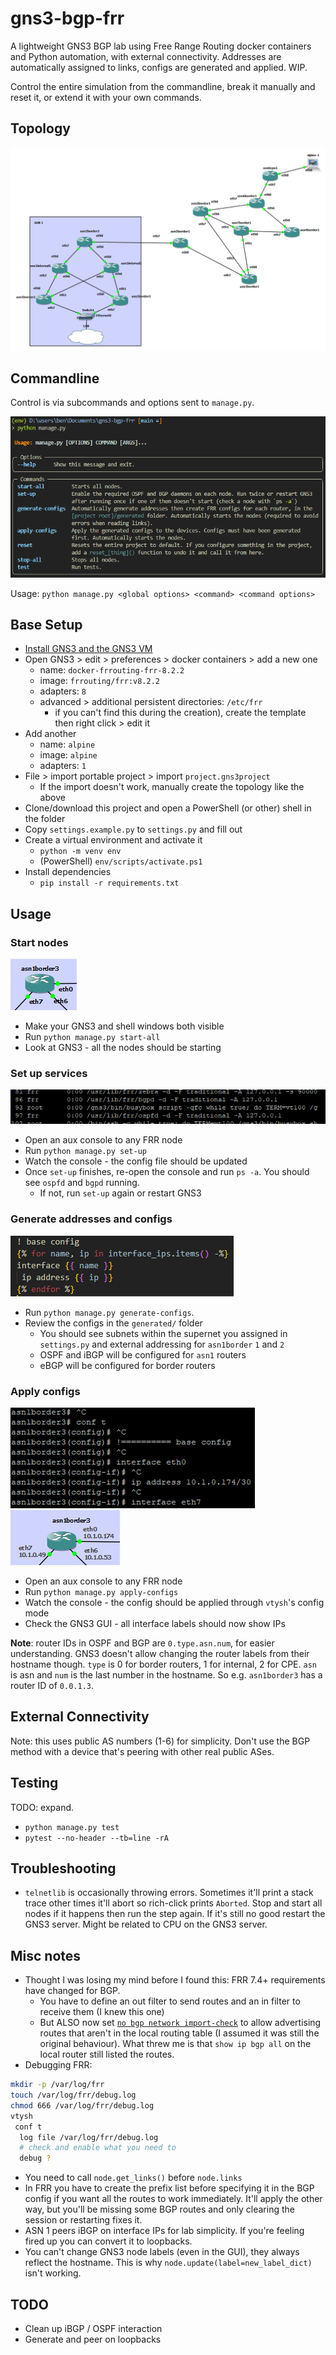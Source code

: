 # gns3-bgp-frr

A lightweight GNS3 BGP lab using Free Range Routing docker containers and Python automation, with external connectivity.
Addresses are automatically assigned to links, configs are generated and applied. WIP.

Control the entire simulation from the commandline, break it manually and reset it, or extend it with your own commands.

## Topology

![topology](images/topology.png)

## Commandline

Control is via subcommands and options sent to `manage.py`.

![commandline](images/commandline.png)

Usage: `python manage.py <global options> <command> <command options>`

## Base Setup

* [Install GNS3 and the GNS3 VM](https://docs.gns3.com/docs/getting-started/installation/windows)
* Open GNS3 > edit > preferences > docker containers > add a new one
  * name: `docker-frrouting-frr-8.2.2`
  * image: `frrouting/frr:v8.2.2`
  * adapters: `8`
  * advanced > additional persistent directories: `/etc/frr`
    * if you can't find this during the creation), create the template then right click > edit it
* Add another
  * name: `alpine`
  * image: `alpine`
  * adapters: `1`
* File > import portable project > import `project.gns3project`
  * If the  import doesn't work, manually create the topology like the above
* Clone/download this project and open a PowerShell (or other) shell in the folder
* Copy `settings.example.py` to `settings.py` and fill out
* Create a virtual environment and activate it
  * `python -m venv env`
  * (PowerShell) `env/scripts/activate.ps1`
* Install dependencies
  * `pip install -r requirements.txt`

## Usage

### Start nodes

![start](images/start.png)

* Make your GNS3 and shell windows both visible
* Run `python manage.py start-all`
* Look at GNS3 - all the nodes should be starting

### Set up services

![daemons](images/daemons.png)

* Open an aux console to any FRR node
* Run `python manage.py set-up`
* Watch the console - the config file should be updated
* Once `set-up` finishes, re-open the console and run `ps -a`. You should see `ospfd` and `bgpd` running.
  * If not, run `set-up` again or restart GNS3

### Generate addresses and configs

![template](images/template.png)

* Run `python manage.py generate-configs`.
* Review the configs in the `generated/` folder
  * You should see subnets within the supernet you assigned in `settings.py` and external addressing for `asn1border` `1` and `2`
  * OSPF and iBGP will be configured for `asn1` routers
  * eBGP will be configured for border routers

### Apply configs

![config](images/config.png)
![interface ip labels](images/interface_ip_labels.png)

* Open an aux console to any FRR node
* Run `python manage.py apply-configs`
* Watch the console - the config should be applied through `vtysh`'s config mode
* Check the GNS3 GUI - all interface labels should now show IPs

**Note**: router IDs in OSPF and BGP are `0.type.asn.num`, for easier understanding. GNS3 doesn't allow changing the router labels from their hostname though. `type` is 0 for border routers, 1 for internal, 2 for CPE. `asn` is asn and `num` is the last number in the hostname. So e.g. `asn1border3` has a router ID of `0.0.1.3`.

## External Connectivity

Note: this uses public AS numbers (1-6) for simplicity. Don't use the BGP method with a device that's peering with other real public ASes.

## Testing

TODO: expand.

* `python manage.py test`
* `pytest --no-header --tb=line -rA`

## Troubleshooting

* `telnetlib` is occasionally throwing errors. Sometimes it'll print a stack trace other times it'll abort so rich-click prints `Aborted`. Stop and start all nodes if it happens then run the step again. If it's still no good restart the GNS3 server. Might be related to CPU on the GNS3 server.

## Misc notes

* Thought I was losing my mind before I found this: FRR 7.4+ requirements have changed for BGP.
  * You have to define an out filter to send routes and an in filter to receive them (I knew this one)
  * But ALSO now set [`no bgp network import-check`](https://docs.frrouting.org/en/latest/bgp.html#clicmd-bgp-network-import-check) to allow advertising routes that aren't in the local routing table (I assumed it was still the original behaviour). What threw me is that `show ip bgp all` on the local router still listed the routes.
* Debugging FRR:

```sh
mkdir -p /var/log/frr
touch /var/log/frr/debug.log
chmod 666 /var/log/frr/debug.log
vtysh
 conf t
  log file /var/log/frr/debug.log
  # check and enable what you need to
  debug ?
```

* You need to call `node.get_links()` before `node.links`
* In FRR you have to create the prefix list before specifying it in the BGP config if you want all the routes to work immediately. It'll apply the other way, but you'll be missing some BGP routes and only clearing the session or restarting fixes it.
* ASN 1 peers iBGP on interface IPs for lab simplicity. If you're feeling fired up you can convert it to loopbacks.
* You can't change GNS3 node labels (even in the GUI), they always reflect the hostname. This is why `node.update(label=new_label_dict)` isn't working.

## TODO

* Clean up iBGP / OSPF interaction
* Generate and peer on loopbacks